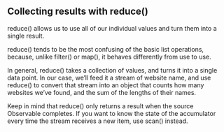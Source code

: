 ## Collecting results with reduce()
reduce() allows us to use all of our individual values and turn them into a single result.

reduce() tends to be the most confusing of the basic list operations, because, unlike filter() or map(), it behaves differently from use to use.

In general, reduce() takes a collection of values, and turns it into a single data point. In our case, we’ll feed it a stream of website name, and use reduce() to convert that stream into an object that counts how many websites we’ve found, and the sum of the lengths of their names.

Keep in mind that reduce() only returns a result when the source Observable completes. If you want to know the state of the accumulator every time the stream receives a new item, use scan() instead.
